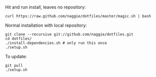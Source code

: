 Hit and run install, leaves no repository:

	curl https://raw.github.com/naggie/dotfiles/master/magic.sh | bash


Normal installation with local repository:

	git clone --recursive git://github.com/naggie/dotfiles.git
	cd dotfiles/
	./install-dependencies.sh # only run this once
	./setup.sh

To update:

	git pull
	./setup.sh
